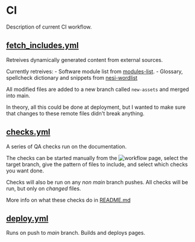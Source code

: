 # CI

Description of current CI workflow.

## [fetch_includes.yml](fetch_includes.yml)

Retreives dynamically generated content from external sources.

Currently retreives:
    - Software module list from [modules-list](https://github.com/nesi/modules-list).
    - Glossary, spellcheck dictionary and snippets from [nesi-wordlist](https://github.com/nesi/nesi-wordlist)

All modified files are added to a new branch called `new-assets` and merged into main.

In theory, all this could be done at deployment, but I wanted to make sure that changes to these remote files didn't break anything.

## [checks.yml](checks.yml)

A series of QA checks run on the documentation.

The checks can be started manually from the ![workflow page](https://github.com/nesi/agdr-docs/actions/workflows/checks.yml/badge.svg),
select the target branch, give the pattern of files to include, and select which checks you want done.

Checks will also be run on any _non main_ branch pushes. All checks will be run, but only on _changed_ files.

More info on what these checks do in [README.md](../../checks/README.md)

## [deploy.yml](deploy.yml)

Runs on push to _main_ branch. Builds and deploys pages.
